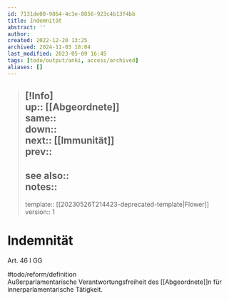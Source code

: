 ```yaml
---
id: 7131de00-9864-4c3e-8856-923c4b13f4bb
title: Indemnität
abstract: ''
author: 
created: 2022-12-20 13:25
archived: 2024-11-03 18:04
last_modified: 2023-05-09 16:45
tags: [todo/output/anki, access/archived]
aliases: []
---
```


> [!Info]  
> up:: [[Abgeordnete]]  
> same::  
> down::  
> next:: [[Immunität]]  
> prev::
> ---  
> see also::  
> notes::
> ---
> template:: [[20230526T214423-deprecated-template|Flower]]  
> version:: 1 

# Indemnität

Art. 46 I GG

#todo/reform/definition  
Außerparlamentarische Verantwortungsfreiheit des [[Abgeordnete]]n für innerparlamentarische Tätigkeit. 
